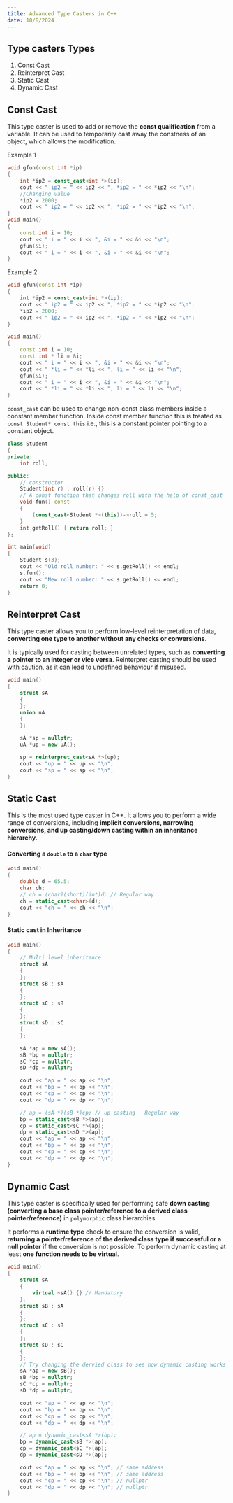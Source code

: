 ```yaml
---
title: Advanced Type Casters in C++
date: 18/8/2024
---
```


## Type casters Types

1. Const Cast
2. Reinterpret Cast
3. Static Cast
4. Dynamic Cast

## Const Cast
This type caster is used to add or remove the __const qualification__ from a variable. It can be used to temporarily cast away the constness of an object, which allows the modification.

Example 1

```c++
void gfun(const int *ip)
{
    int *ip2 = const_cast<int *>(ip);
    cout << " ip2 = " << ip2 << ", *ip2 = " << *ip2 << "\n";
    //Changing value
    *ip2 = 2000;
    cout << " ip2 = " << ip2 << ", *ip2 = " << *ip2 << "\n";
}
void main()
{
    const int i = 10;
    cout << " i = " << i << ", &i = " << &i << "\n";
    gfun(&i);
    cout << " i = " << i << ", &i = " << &i << "\n";
}
```

Example 2

```c++
void gfun(const int *ip)
{
    int *ip2 = const_cast<int *>(ip);
    cout << " ip2 = " << ip2 << ", *ip2 = " << *ip2 << "\n";
    *ip2 = 2000;
    cout << " ip2 = " << ip2 << ", *ip2 = " << *ip2 << "\n";
}

void main()
{
    const int i = 10;
    const int * li = &i;
    cout << " i = " << i << ", &i = " << &i << "\n";
    cout << " *li = " << *li << ", li = " << li << "\n";
    gfun(&i);
    cout << " i = " << i << ", &i = " << &i << "\n";
    cout << " *li = " << *li << ", li = " << li << "\n";
}
```

`const_cast` can be used to change non-const class members inside a constant member function. Inside const member function this is treated as `const Student* const this` i.e., this is a constant pointer pointing to a constant object.

```c++
class Student
{
private:
    int roll;

public:
    // constructor
    Student(int r) : roll(r) {}
    // A const function that changes roll with the help of const_cast
    void fun() const
    {
        (const_cast<Student *>(this))->roll = 5;
    }
    int getRoll() { return roll; }
};

int main(void)
{
    Student s(3);
    cout << "Old roll number: " << s.getRoll() << endl;
    s.fun();
    cout << "New roll number: " << s.getRoll() << endl;
    return 0;
}
```

## Reinterpret Cast

This type caster allows you to perform low-level reinterpretation of data, __converting one type to another without any checks or conversions__. 

It is typically used for casting between unrelated types, such as __converting a pointer to an integer or vice versa__. Reinterpret casting should be used with caution, as it can lead to undefined behaviour if misused.

```c++
void main()
{
    struct sA
    {
    };
    union uA
    {
    };

    sA *sp = nullptr;
    uA *up = new uA();

    sp = reinterpret_cast<sA *>(up);
    cout << "up = " << up << "\n";
    cout << "sp = " << sp << "\n";
}
```

## Static Cast

This is the most used type caster in C++. It allows you to perform a wide range of conversions, including __implicit conversions, narrowing conversions, and up casting/down casting within an inheritance hierarchy__.

#### Converting a `double` to a `char` type

```c++
void main()
{
    double d = 65.5;
    char ch;
    // ch = (char)(short)(int)d; // Regular way
    ch = static_cast<char>(d);
    cout << "ch = " << ch << "\n";
}
```

#### Static cast in Inheritance

```c++
void main()
{
    // Multi level inheritance
    struct sA
    {
    };
    struct sB : sA
    {
    };
    struct sC : sB
    {
    };
    struct sD : sC
    {
    };

    sA *ap = new sA();
    sB *bp = nullptr;
    sC *cp = nullptr;
    sD *dp = nullptr;

    cout << "ap = " << ap << "\n";
    cout << "bp = " << bp << "\n";
    cout << "cp = " << cp << "\n";
    cout << "dp = " << dp << "\n";

    // ap = (sA *)(sB *)cp; // up-casting - Regular way
    bp = static_cast<sB *>(ap);
    cp = static_cast<sC *>(ap);
    dp = static_cast<sD *>(ap);
    cout << "ap = " << ap << "\n";
    cout << "bp = " << bp << "\n";
    cout << "cp = " << cp << "\n";
    cout << "dp = " << dp << "\n";
}
```

## Dynamic Cast

This type caster is specifically used for performing safe __down casting (converting a base class pointer/reference to a derived class pointer/reference)__ in `polymorphic` class hierarchies. 

It performs a __runtime type__ check to ensure the conversion is valid, __returning a pointer/reference of the derived class type if successful or a null pointer__ if the conversion is not possible. To perform dynamic casting at least __one function needs to be virtual__.


```c++
void main()
{
    struct sA
    {
        virtual ~sA() {} // Mandatory
    };
    struct sB : sA
    {
    };
    struct sC : sB
    {
    };
    struct sD : sC
    {
    };
    // Try changing the dervied class to see how dynamic casting works
    sA *ap = new sB(); 
    sB *bp = nullptr;
    sC *cp = nullptr;
    sD *dp = nullptr;

    cout << "ap = " << ap << "\n";
    cout << "bp = " << bp << "\n";
    cout << "cp = " << cp << "\n";
    cout << "dp = " << dp << "\n";

    // ap = dynamic_cast<sA *>(bp);
    bp = dynamic_cast<sB *>(ap);
    cp = dynamic_cast<sC *>(ap);
    dp = dynamic_cast<sD *>(ap);

    cout << "ap = " << ap << "\n"; // same address
    cout << "bp = " << bp << "\n"; // same address
    cout << "cp = " << cp << "\n"; // nullptr
    cout << "dp = " << dp << "\n"; // nullptr
}
```